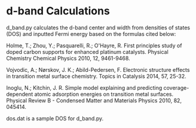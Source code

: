 # d-band Calculations
d_band.py calculates the d-band center and width from densities of states (DOS) and inputted Fermi energy based on the formulas cited below:

Holme, T.; Zhou, Y.; Pasquarelli, R.; O'Hayre, R. First principles study of doped carbon
supports for enhanced platinum catalysts. Physical Chemistry Chemical Physics 2010,
12, 9461-9468.

Vojvodic, A.; Nørskov, J. K.; Abild-Pedersen, F. Electronic structure effects in
transition metal surface chemistry. Topics in Catalysis 2014, 57, 25-32.

Inoglu, N.; Kitchin, J. R. Simple model explaining and predicting coverage-dependent
atomic adsorption energies on transition metal surfaces. Physical Review B - Condensed
Matter and Materials Physics 2010, 82, 045414.

dos.dat is a sample DOS for d_band.py.

